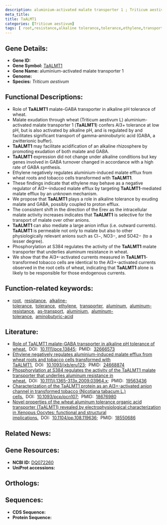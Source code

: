 ```yaml
---
description: aluminium-activated malate transporter 1 ; Triticum aestivum
meta_title:
title: TaALMT1
categories: [Triticum aestivum]
tags: [ root,resistance,alkaline tolerance,tolerance,ethylene,transporter,aluminum,aluminum resistance,as transport,aluminium,aluminum tolerance,aminobutyric acid ]
---
```


## Gene Details:
- **Gene ID:** []()
- **Gene Symbol:** <u>TaALMT1</u>
- **Gene Name:** aluminium-activated malate transporter 1
- **Genome:** []()
- **Species:** *Triticum aestivum*

## Functional Descriptions:
   - Role of **TaALMT1** malate-GABA transporter in alkaline pH tolerance of wheat.
   - Malate exudation through wheat (Triticum aestivum L) aluminium-activated malate transporter 1 (**TaALMT1**) confers Al3+ tolerance at low pH, but is also activated by alkaline pH, and is regulated by and facilitates significant transport of gamma-aminobutyric acid (GABA, a zwitterionic buffer).
   - **TaALMT1** may facilitate acidification of an alkaline rhizosphere by promoting exudation of both malate and GABA.
   - **TaALMT1** expression did not change under alkaline conditions but key genes involved in GABA turnover changed in accordance with a high rate of GABA synthesis.
   - Ethylene negatively regulates aluminium-induced malate efflux from wheat roots and tobacco cells transformed with **TaALMT1**.
   - These findings indicate that ethylene may behave as a negative regulator of Al3+-induced malate efflux by targeting **TaALMT1**-mediated malate efflux by an unknown mechanism.
   - We propose that **TaALMT1** plays a role in alkaline tolerance by exuding malate and GABA, possibly coupled to proton efflux.
   - The consistent shift in the direction of the Erev as the intracellular malate activity increases indicates that **TaALMT1** is selective for the transport of malate over other anions.
   - **TaALMT1** can also mediate a large anion influx (i.e. outward currents). **TaALMT1** is permeable not only to malate but also to other physiologically relevant anions such as Cl−, NO3−, and SO42− (to a lesser degree).
   - Phosphorylation at S384 regulates the activity of the **TaALMT1** malate transporter that underlies aluminum resistance in wheat.
   - We show that the Al3+-activated currents measured in **TaALMT1**-transformed tobacco cells are identical to the Al3+-activated currents observed in the root cells of wheat, indicating that **TaALMT1** alone is likely to be responsible for those endogenous currents.

## Function-related keywords:
   - [root](/tags/root/),&nbsp;&nbsp;[resistance](/tags/resistance/),&nbsp;&nbsp;[alkaline-tolerance](/tags/alkaline-tolerance/),&nbsp;&nbsp;[tolerance](/tags/tolerance/),&nbsp;&nbsp;[ethylene](/tags/ethylene/),&nbsp;&nbsp;[transporter](/tags/transporter/),&nbsp;&nbsp;[aluminum](/tags/aluminum/),&nbsp;&nbsp;[aluminum-resistance](/tags/aluminum-resistance/),&nbsp;&nbsp;[as-transport](/tags/as-transport/),&nbsp;&nbsp;[aluminium](/tags/aluminium/),&nbsp;&nbsp;[aluminum-tolerance](/tags/aluminum-tolerance/),&nbsp;&nbsp;[aminobutyric-acid](/tags/aminobutyric-acid/)

## Literature:
   - [Role of TaALMT1 malate-GABA transporter in alkaline pH tolerance of wheat.](https://doi.org/10.1111/pce.13845)&nbsp;&nbsp;DOI:&nbsp;&nbsp;[10.1111/pce.13845](https://doi.org/10.1111/pce.13845);&nbsp;&nbsp;PMID:&nbsp;&nbsp;[32666573](https://pubmed.ncbi.nlm.nih.gov/32666573/)
   - [Ethylene negatively regulates aluminium-induced malate efflux from wheat roots and tobacco cells transformed with TaALMT1.](https://doi.org/10.1093/jxb/eru123)&nbsp;&nbsp;DOI:&nbsp;&nbsp;[10.1093/jxb/eru123](https://doi.org/10.1093/jxb/eru123);&nbsp;&nbsp;PMID:&nbsp;&nbsp;[24668874](https://pubmed.ncbi.nlm.nih.gov/24668874/)
   - [Phosphorylation at S384 regulates the activity of the TaALMT1 malate transporter that underlies aluminum resistance in wheat.](https://doi.org/10.1111/j.1365-313x.2009.03964.x)&nbsp;&nbsp;DOI:&nbsp;&nbsp;[10.1111/j.1365-313x.2009.03964.x](https://doi.org/10.1111/j.1365-313x.2009.03964.x);&nbsp;&nbsp;PMID:&nbsp;&nbsp;[19563436](https://pubmed.ncbi.nlm.nih.gov/19563436/)
   - [Characterization of the TaALMT1 protein as an Al3+-activated anion channel in transformed tobacco (Nicotiana tabacum L.) cells.](https://doi.org/10.1093/pcp/pcn107)&nbsp;&nbsp;DOI:&nbsp;&nbsp;[10.1093/pcp/pcn107](https://doi.org/10.1093/pcp/pcn107);&nbsp;&nbsp;PMID:&nbsp;&nbsp;[18676980](https://pubmed.ncbi.nlm.nih.gov/18676980/)
   - [Novel properties of the wheat aluminum tolerance organic acid transporter (TaALMT1) revealed by electrophysiological characterization in Xenopus Oocytes: functional and structural implications.](https://doi.org/10.1104/pp.108.119636)&nbsp;&nbsp;DOI:&nbsp;&nbsp;[10.1104/pp.108.119636](https://doi.org/10.1104/pp.108.119636);&nbsp;&nbsp;PMID:&nbsp;&nbsp;[18550686](https://pubmed.ncbi.nlm.nih.gov/18550686/)

## Related News:

## Gene Resources:
- **NCBI ID:**  [DQ072260](https://www.ncbi.nlm.nih.gov/gene/?term=DQ072260)
- **UniProt accessions:**  [](https://www.uniprot.org/uniprotkb//entry)

## Orthologs:

## Sequences:
- **CDS Sequence:**
- **Protein Sequence:**

